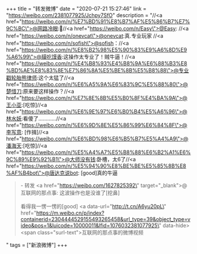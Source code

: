 +++
title = "转发微博"
date = "2020-07-21 15:27:46"
link = "https://weibo.com/2381077925/Jchpy7SfO"
description = "//<a href=\"https://weibo.com/n/%E7%BD%91%E8%B7%AF%E5%86%B7%E7%9C%BC\">@网路冷眼</a>:🐂//<a href=\"https://weibo.com/n/Easy\">@Easy</a>: //<a href=\"https://weibo.com/n/onevcat\">@onevcat</a>:真.专业玩家 //<a href=\"https://weibo.com/n/sofish\">@sofish</a>：//<a href=\"https://weibo.com/n/%E8%B2%98%E5%90%83%E9%A6%8D%E9%A6%99\">@貘吃馍香</a>:这操作太专业了！贼牛逼！//<a href=\"https://weibo.com/n/%E4%B8%93%E4%B8%9A%E6%88%B3%E8%BD%AE%E8%83%8E%E7%86%8A%E5%BE%8B%E5%B8%88\">@专业戳轮胎熊律师</a>:这个太猛了//<a href=\"https://weibo.com/n/%E6%A5%9A%E6%83%9C%E5%88%80\">@楚惜刀</a>:原来要这样操作？//<a href=\"https://weibo.com/n/%E7%8E%8B%E5%B0%8F%E4%BA%9A\">@王小亚</a>:[吃惊]//<a href=\"https://weibo.com/n/%E6%9E%97%E6%B0%B4%E5%A6%96\">@林水妖</a>:看傻了…………//<a href=\"https://weibo.com/n/%E6%9D%8E%E5%86%99%E6%84%8F\">@李写意</a>: [作揖]//<a href=\"https://weibo.com/n/%E6%BD%98%E6%B5%B7%E5%A4%A9\">@潘海天</a>:[吃惊]//<a href=\"https://weibo.com/n/%E5%A4%A7%E5%B8%88%E6%B2%A1%E6%9C%89%E9%92%B1\">@大师没有钱</a>:卧槽，太6了//<a href=\"https://weibo.com/n/%E5%94%90%E8%BE%BE%E5%85%8B%E8%AF%B4bot\">@唐达克说bot</a>: [good]真的牛逼<br><blockquote> - 转发 <a href=\"https://weibo.com/1627825392\" target=\"_blank\">@互联网的那点事</a>: 这波操作也是没谁了[挖鼻]<br><br>看得我一愣一愣的[good] <a data-url=\"http://t.cn/A6yu20pL\" href=\"https://m.weibo.cn/p/index?containerid=2304444529155493265458&url_type=39&object_type=video&pos=1&luicode=10000011&lfid=1076032381077925\" data-hide><span class=\"surl-text\">互联网的那点事的微博视频</span></a> </blockquote>"
tags = ["新浪微博"]
+++
